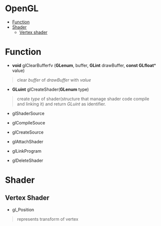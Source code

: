 # OpenGL

- [Function](#function)
- [Shader](#shader)
  - [Vertex shader](#vertex-shader)


Function
======

- **void** glClearBufferfv (**GLenum**, buffer, **GLint** drawBuffer, **const GLfloat**\* value)
>clear *buffer* of *drawBuffer* with *value*
<!-- >*drawBuffer*의 *buffer*를 *value*로 지운다.  -->

- **GLuint** glCreateShader(**GLenum** type)
>create *type* of shader(structure that manage shader code compile and linking it) and return *GLuint* as identifier.

- glShaderSource

- glCompileSouce

- glCreateSource

- glAttachShader

- glLinkProgram

- glDeleteShader


Shader
=====
## Vertex Shader

- gl_Position
>represents transform of vertex